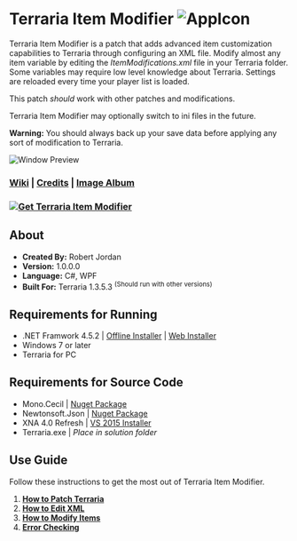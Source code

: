 # Terraria Item Modifier ![AppIcon](http://i.imgur.com/Gs2AaQD.png)

Terraria Item Modifier is a patch that adds advanced item customization capabilities to Terraria through configuring an XML file. Modify almost any item variable by editing the *ItemModifications.xml* file in your Terraria folder. Some variables may require low level knowledge about Terraria. Settings are reloaded every time your player list is loaded.

This patch *should* work with other patches and modifications.

Terraria Item Modifier may optionally switch to ini files in the future.

**Warning:** You should always back up your save data before applying any sort of modification to Terraria.

![Window Preview](http://i.imgur.com/hAH5Csb.png)

### [Wiki](https://github.com/trigger-death/TerrariaItemModifier/wiki) | [Credits](https://github.com/trigger-death/TerrariaItemModifier/wiki/Credits) | [Image Album](http://imgur.com/a/tRSoe)

### [![Get Terraria Item Modifier](http://i.imgur.com/Y5uY8vM.png)](https://github.com/trigger-death/TerrariaItemModifier/releases/tag/1.0.1.0)

## About

* **Created By:** Robert Jordan
* **Version:** 1.0.0.0
* **Language:** C#, WPF
* **Built For:** Terraria 1.3.5.3 <sup>(Should run with other versions)</sup>

## Requirements for Running
* .NET Framwork 4.5.2 | [Offline Installer](https://www.microsoft.com/en-us/download/details.aspx?id=42642) | [Web Installer](https://www.microsoft.com/en-us/download/details.aspx?id=42643)
* Windows 7 or later
* Terraria for PC

## Requirements for Source Code
* Mono.Cecil | [Nuget Package](https://www.nuget.org/packages/Mono.Cecil/)
* Newtonsoft.Json | [Nuget Package](https://www.nuget.org/packages/Newtonsoft.Json/)
* XNA 4.0 Refresh | [VS 2015 Installer](https://mxa.codeplex.com/releases/view/618279)
* Terraria.exe | *Place in solution folder*

## Use Guide
Follow these instructions to get the most out of Terraria Item Modifier.

1. **[How to Patch Terraria](https://github.com/trigger-death/TerrariaItemModifier/wiki/How-to-Patch-Terraria)**
2. **[How to Edit XML](https://github.com/trigger-death/TerrariaItemModifier/wiki/How-to-Edit-XML)**
3. **[How to Modify Items](https://github.com/trigger-death/TerrariaItemModifier/wiki/How-to-Modify-Items)**
4. **[Error Checking](https://github.com/trigger-death/TerrariaItemModifier/wiki/Error-Checking)**
